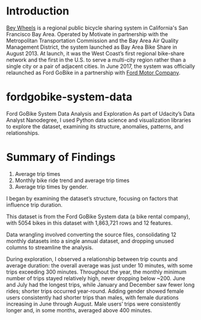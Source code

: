 # Introduction
[Bey Wheels](https://en.wikipedia.org/wiki/Bay_Wheels) is a regional public bicycle sharing system in California's San Francisco Bay Area. Operated by Motivate in partnership with the Metropolitan Transportation Commission and the Bay Area Air Quality Management District, the system launched as Bay Area Bike Share in August 2013. At launch, it was the West Coast’s first regional bike-share network and the first in the U.S. to serve a multi-city region rather than a single city or a pair of adjacent cities.
In June 2017, the system was officially relaunched as Ford GoBike in a partnership with [Ford Motor Company](https://en.wikipedia.org/wiki/Ford_Motor_Company).

# fordgobike-system-data
Ford GoBike System Data Analysis and Exploration
As part of Udacity’s Data Analyst Nanodegree, I used Python data science and visualization libraries to explore the dataset, examining its structure, anomalies, patterns, and relationships.

# Summary of Findings
1. Average trip times
2. Monthly bike ride trend and average trip times
3. Average trip times by gender.


I began by examining the dataset’s structure, focusing on factors that influence trip duration.

This dataset is from the Ford GoBike System data (a bike rental company), with 5054 bikes in this dataset with 1,863,721 rows and 12 features.

Data wrangling involved converting the source files, consolidating 12 monthly datasets into a single annual dataset, and dropping unused columns to streamline the analysis.

During exploration, I observed a relationship between trip counts and average duration: the overall average was just under 10 minutes, with some trips exceeding 300 minutes. Throughout the year, the monthly minimum number of trips stayed relatively high, never dropping below ~200. June and July had the longest trips, while January and December saw fewer long rides; shorter trips occurred year-round. Adding gender showed female users consistently had shorter trips than males, with female durations increasing in June through August. Male users’ trips were consistently longer and, in some months, averaged above 400 minutes.
